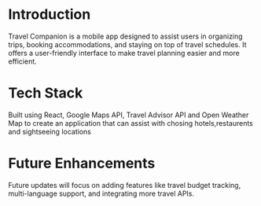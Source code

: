 <h1>Introduction</h1>
Travel Companion is a mobile app designed to assist users in organizing trips, booking accommodations, and staying on top of travel schedules. It offers a user-friendly interface to make travel planning easier and more efficient.

<h1>Tech Stack</h1>
Built using React, Google Maps API, Travel Advisor API and Open Weather Map to create an application that can assist with chosing hotels,restaurents and sightseeing locations

<h1>Future Enhancements</h1>
Future updates will focus on adding features like travel budget tracking, multi-language support, and integrating more travel APIs. 
